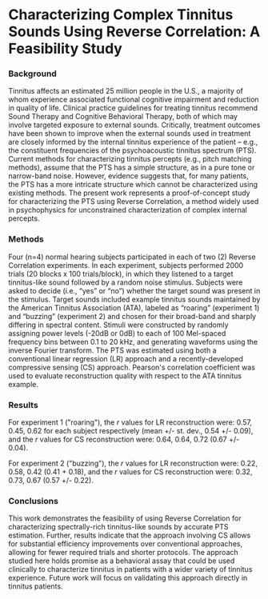 # Characterizing Complex Tinnitus Sounds Using Reverse Correlation: A Feasibility Study

### Background
Tinnitus affects an estimated 25 million people in the U.S., a majority of whom experience associated functional cognitive impairment and reduction in quality of life.
Clinical practice guidelines for treating tinnitus recommend Sound Therapy and Cognitive Behavioral Therapy, both of which may involve targeted exposure to external sounds.
Critically, treatment outcomes have been shown to improve when the external sounds used in treatment are closely informed by the internal tinnitus experience of the patient – e.g., the constituent frequencies of the psychoacoustic tinnitus spectrum (PTS).
Current methods for characterizing tinnitus percepts (e.g., pitch matching methods), assume that the PTS has a simple structure, as in a pure tone or narrow-band noise.
However, evidence suggests that, for many patients, the PTS has a more intricate structure which cannot be characterized using existing methods.
The present work represents a proof-of-concept study for characterizing the PTS using Reverse Correlation, a method widely used in psychophysics for unconstrained characterization of complex internal percepts.

### Methods
Four (n=4) normal hearing subjects participated in each of two (2) Reverse Correlation experiments.
In each experiment, subjects performed 2000 trials (20 blocks x 100 trials/block), in which they listened to a target tinnitus-like sound followed by a random noise stimulus.
Subjects were asked to decide (i.e., “yes” or “no”) whether the target sound was present in the stimulus.
Target sounds included example tinnitus sounds maintained by the American Tinnitus Association (ATA), labeled as “roaring” (experiment 1) and “buzzing” (experiment 2) and chosen for their broad-band and sharply differing in spectral content.
Stimuli were constructed by randomly assigning power levels (-20dB or 0dB) to each of 100 Mel-spaced frequency bins between 0.1 to 20 kHz, and generating waveforms using the inverse Fourier transform.
The PTS was estimated using both a conventional linear regression (LR) approach and a recently-developed compressive sensing (CS) approach.
Pearson's correlation coefficient was used to evaluate reconstruction quality with respect to the ATA tinnitus example.

### Results
For experiment 1 ("roaring"),
the *r* values for LR reconstruction were:
0.57, 0.45, 0.62 for each subject respectively
(mean +/- st. dev., 0.54 +/- 0.09),
and the *r* values for CS reconstruction were:
0.64, 0.64, 0.72 (0.67 +/- 0.04).

For experiment 2 ("buzzing"),
the *r* values for LR reconstruction were:
0.22, 0.58, 0.42 (0.41 + 0.18),
and the *r* values for CS reconstruction were:
0.32, 0.73, 0.67 (0.57 +/- 0.22).

### Conclusions
This work demonstrates the feasibility of using Reverse Correlation for characterizing spectrally-rich tinnitus-like sounds by accurate PTS estimation.
Further, results indicate that the approach involving CS allows for substantial efficiency improvements over conventional approaches, allowing for fewer required trials and shorter protocols.
The approach studied here holds promise as a behavioral assay that
could be used clinically to characterize tinnitus in patients with a wider variety of tinnitus experience.
Future work will focus on validating this approach directly in tinnitus patients.
